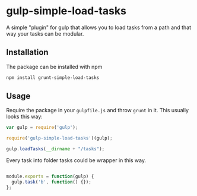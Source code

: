 # gulp-simple-load-tasks
A simple "plugin" for gulp that allows you to load tasks from a path and that way your tasks can be modular.

## Installation

The package can be installed with npm

```bash
npm install grunt-simple-load-tasks
```


## Usage
Require the package in your `gulpfile.js` and throw `grunt` in it.
This usually looks this way:

```js
var gulp = require('gulp');

require('gulp-simple-load-tasks')(gulp);

gulp.loadTasks(__dirname + "/tasks");

```

Every task into folder tasks could be wrapper in this way.


```js

module.exports = function(gulp) {
  gulp.task('b', function() {});
};

```


